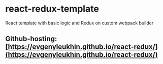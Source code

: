 # react-redux-template

React template with basic logic and Redux on custom webpack builder

## Github-hosting: [https://evgenyleukhin.github.io/react-redux/](https://evgenyleukhin.github.io/react-redux/)

